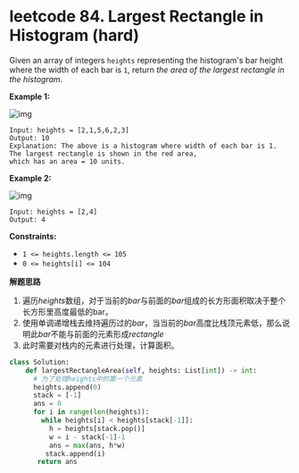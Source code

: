 # leetcode 84. Largest Rectangle in Histogram (hard)

Given an array of integers `heights` representing the histogram's bar height where the width of each bar is `1`, return *the area of the largest rectangle in the histogram*.

 

**Example 1:**

![img](https://assets.leetcode.com/uploads/2021/01/04/histogram.jpg)

```
Input: heights = [2,1,5,6,2,3]
Output: 10
Explanation: The above is a histogram where width of each bar is 1. The largest rectangle is shown in the red area, 
which has an area = 10 units.
```

**Example 2:**

![img](https://assets.leetcode.com/uploads/2021/01/04/histogram-1.jpg)

```
Input: heights = [2,4]
Output: 4
```

 

**Constraints:**

- `1 <= heights.length <= 105`
- `0 <= heights[i] <= 104`



**解题思路**

1. 遍历*heights*数组，对于当前的*bar*与前面的*bar*组成的长方形面积取决于整个长方形里高度最低的bar。
2. 使用单调递增栈去维持遍历过的*bar*，当当前的*bar*高度比栈顶元素低，那么说明此*bar*不能与前面的元素形成*rectangle*
3. 此时需要对栈内的元素进行处理，计算面积。



```python
class Solution:
    def largestRectangleArea(self, heights: List[int]) -> int:
      # 为了处理heights中的第一个元素
      heights.append(0)
      stack = [-1]
      ans = 0
      for i in range(len(heights)):
        while heights[i] < heights[stack[-1]]:
          h = heights[stack.pop()]
          w = i - stack[-1]-1
          ans = max(ans, h*w)
         stack.append(i)
       return ans
```

